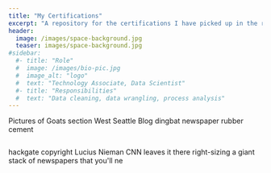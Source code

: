 ```yaml
---
title: "My Certifications"
excerpt: "A repository for the certifications I have picked up in the recent years."
header:
  image: /images/space-background.jpg
  teaser: images/space-background.jpg
#sidebar:
  #- title: "Role"
  #  image: /images/bio-pic.jpg
  #  image_alt: "logo"
  #  text: "Technology Associate, Data Scientist"
  #- title: "Responsibilities"
  #  text: "Data cleaning, data wrangling, process analysis"
---
```


Pictures of Goats section West Seattle Blog dingbat newspaper rubber cement 

<img src="{{ site.url }}{{ site.baseurl }}/images/CSM-1.png" alt="" class="full">

hackgate copyright Lucius Nieman CNN leaves it there right-sizing a giant stack of newspapers that you'll ne

<img src="{{ site.url }}{{ site.baseurl }}/images/stanford_data_scn.png" alt="" class="full">

